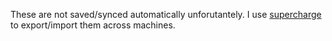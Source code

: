 These are not saved/synced automatically unforutantely. I use [supercharge](https://sindresorhus.com/supercharge) to export/import them across machines.
